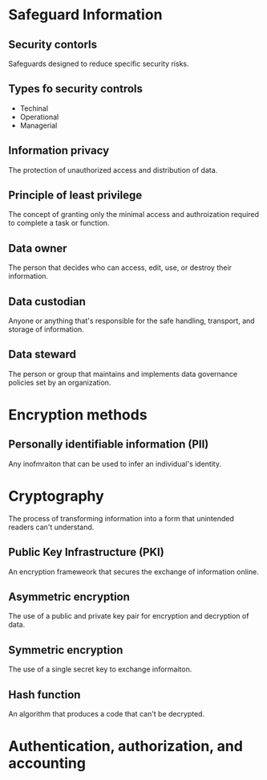 # Safeguard Information

## Security contorls

Safeguards designed to reduce specific security risks.

## Types fo security controls

- Techinal
- Operational
- Managerial

## Information privacy

The protection of unauthorized access and distribution of data.

## Principle of least privilege

The concept of granting only the minimal access and authroization required to complete a task or function.

## Data owner

The person that decides who can access, edit, use, or destroy their information.

## Data custodian

Anyone or anything that's responsible for the safe handling, transport, and storage of information.

## Data steward

The person or group that maintains and implements data governance policies set by an organization.

# Encryption methods

## Personally identifiable information (PII)

Any inofmraiton that can be used to infer an individual's identity.

# Cryptography

The process of transforming information into a form that unintended readers can't understand.

## Public Key Infrastructure (PKI)

An encryption frameweork that secures the exchange of information online.

## Asymmetric encryption

The use of a public and private key pair for encryption and decryption of data.

## Symmetric encryption

The use of a single secret key to exchange informaiton.

## Hash function

An algorithm that produces a code that can't be decrypted.



# Authentication, authorization, and accounting
